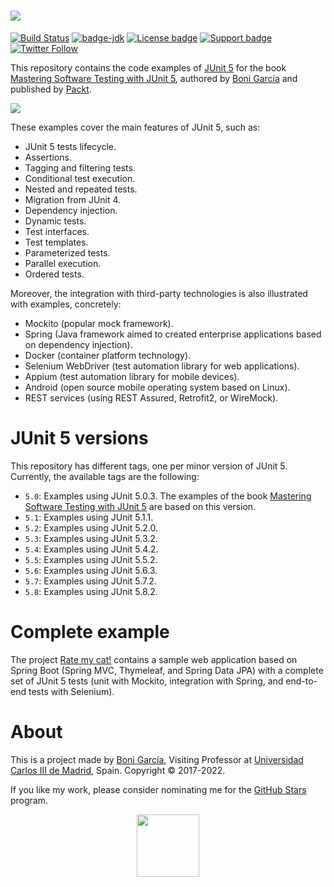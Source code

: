 # [![][Logo]][GitHub Repository]

[![Build Status](https://github.com/bonigarcia/mastering-junit5/workflows/build/badge.svg)](https://github.com/bonigarcia/mastering-junit5/actions)
[![badge-jdk](https://img.shields.io/badge/jdk-11-green.svg)](https://www.oracle.com/java/technologies/downloads/)
[![License badge](https://img.shields.io/badge/license-Apache2-green.svg)](https://www.apache.org/licenses/LICENSE-2.0)
[![Support badge](https://img.shields.io/badge/stackoverflow-junit5-green.svg?logo=stackoverflow)](https://stackoverflow.com/questions/tagged/junit5)
[![Twitter Follow](https://img.shields.io/twitter/follow/boni_gg.svg?style=social)](https://twitter.com/boni_gg)

This repository contains the code examples of [JUnit 5] for the book [Mastering Software Testing with JUnit 5], authored by [Boni García] and published by [Packt].

[![][Cover]][Packt]

These examples cover the main features of JUnit 5, such as:

* JUnit 5 tests lifecycle.
* Assertions.
* Tagging and filtering tests.
* Conditional test execution.
* Nested and repeated tests.
* Migration from JUnit 4.
* Dependency injection.
* Dynamic tests.
* Test interfaces.
* Test templates.
* Parameterized tests.
* Parallel execution.
* Ordered tests.

Moreover, the integration with third-party technologies is also illustrated with examples, concretely:

* Mockito (popular mock framework).
* Spring (Java framework aimed to created enterprise applications based on dependency injection).
* Docker (container platform technology).
* Selenium WebDriver (test automation library for web applications).
* Appium (test automation library for mobile devices).
* Android (open source mobile operating system based on Linux).
* REST services (using REST Assured, Retrofit2, or WireMock).

# JUnit 5 versions

This repository has different tags, one per minor version of JUnit 5. Currently, the available tags are the following:

* `5.0`: Examples using JUnit 5.0.3. The examples of the book [Mastering Software Testing with JUnit 5] are based on this version.
* `5.1`: Examples using JUnit 5.1.1.
* `5.2`: Examples using JUnit 5.2.0.
* `5.3`: Examples using JUnit 5.3.2.
* `5.4`: Examples using JUnit 5.4.2.
* `5.5`: Examples using JUnit 5.5.2.
* `5.6`: Examples using JUnit 5.6.3.
* `5.7`: Examples using JUnit 5.7.2.
* `5.8`: Examples using JUnit 5.8.2.

# Complete example

The project [Rate my cat!] contains a sample web application based on Spring Boot (Spring MVC, Thymeleaf, and Spring Data JPA)
with a complete set of JUnit 5 tests (unit with Mockito, integration with Spring, and end-to-end tests with Selenium).  

# About

This is a project made by [Boni García], Visiting Professor at [Universidad Carlos III de Madrid], Spain. Copyright &copy; 2017-2022.

If you like my work, please consider nominating me for the [GitHub Stars](https://stars.github.com/nominate/) program.

<p align="center"><a href="https://stars.github.com/nominate/"> <img src="https://avatars.githubusercontent.com/u/61242156?s=200&v=4" width="100"/></a></p>

[JUnit 5]: https://junit.org/junit5/
[Boni García]: https://bonigarcia.dev/
[Universidad Carlos III de Madrid]: https://www.it.uc3m.es/bogarcia/index.html
[Logo]: https://bonigarcia.github.io/img/mastering_junit5_logo.png
[GitHub Repository]: https://github.com/bonigarcia/mastering-junit5
[Mastering Software Testing with JUnit 5]: https://www.amazon.com/Mastering-Software-Testing-JUnit-Comprehensive-ebook/dp/B076ZQCK5Q
[Packt]: https://www.packtpub.com/product/mastering-software-testing-with-junit-5/9781787285736
[Rate my cat!]: https://github.com/bonigarcia/rate-my-cat
[Cover]: https://bonigarcia.dev/img/mastering-software-testing-with-junit-5.png